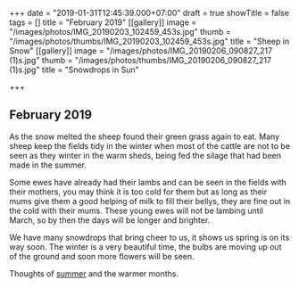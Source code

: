 +++
date = "2019-01-31T12:45:39.000+07:00"
draft = true
showTitle = false
tags = []
title = "February 2019"
[[gallery]]
image = "/images/photos/IMG_20190203_102459_453s.jpg"
thumb = "/images/photos/thumbs/IMG_20190203_102459_453s.jpg"
title = "Sheep in Snow"
[[gallery]]
image = "/images/photos/IMG_20190206_090827_217 (1)s.jpg"
thumb = "/images/photos/thumbs/IMG_20190206_090827_217 (1)s.jpg"
title = "Snowdrops in Sun"

+++
## February 2019

As the snow melted the sheep found their green grass again to eat. Many sheep keep the fields tidy in the winter when most of the cattle are not to be seen as they winter in the warm sheds, being fed the silage that had been made in the summer.

Some ewes have already had their lambs and can be seen in the fields with their mothers, you may think it is too cold for them but as long as their mums give them a good helping of milk to fill their bellys, they are fine out in the cold with their mums. These young ewes will not be lambing until March, so by then the days will be longer and brighter.

We have many snowdrops that bring cheer to us, it shows us spring is on its way soon. The winter is a very beautiful time, the bulbs are moving up out of the ground and soon more flowers will be seen.

Thoughts of [summer](https://www.hawleyfarm.co.uk/accommodation/ciderpress/ "Accommodation") and the warmer months.